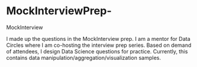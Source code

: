 # MockInterviewPrep-
MockInterview

I made up the questions in the MockInterview prep. I am a mentor for Data Circles where I am co-hosting the interview prep series. Based on demand of attendees, I design Data Science questions for practice. Currently, this contains data manipulation/aggregation/visualization samples. 

